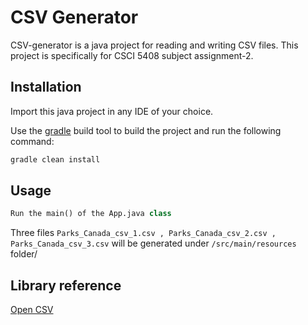 # CSV Generator

CSV-generator is a java project for reading and writing CSV files.
This project is specifically for CSCI 5408 subject assignment-2.

## Installation

Import this java project in any IDE of your choice.


Use the [gradle](https://gradle.org/install/) build tool to build the project and run the following command:

```bash
gradle clean install
```

## Usage

```python
Run the main() of the App.java class
```
Three files `Parks_Canada_csv_1.csv , Parks_Canada_csv_2.csv , Parks_Canada_csv_3.csv` will be generated under `/src/main/resources` folder/


## Library reference
[Open CSV](http://opencsv.sourceforge.net/)